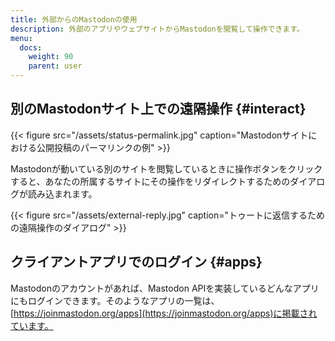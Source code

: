 ```yaml
---
title: 外部からのMastodonの使用
description: 外部のアプリやウェブサイトからMastodonを閲覧して操作できます。
menu:
  docs:
    weight: 90
    parent: user
---
```


## 別のMastodonサイト上での遠隔操作 {#interact}

{{< figure src="/assets/status-permalink.jpg" caption="Mastodonサイトにおける公開投稿のパーマリンクの例" >}}

Mastodonが動いている別のサイトを閲覧しているときに操作ボタンをクリックすると、あなたの所属するサイトにその操作をリダイレクトするためのダイアログが読み込まれます。

{{< figure src="/assets/external-reply.jpg" caption="トゥートに返信するための遠隔操作のダイアログ" >}}

## クライアントアプリでのログイン {#apps}

Mastodonのアカウントがあれば、Mastodon APIを実装しているどんなアプリにもログインできます。そのようなアプリの一覧は、[https://joinmastodon.org/apps](https://joinmastodon.org/apps)に掲載されています。
